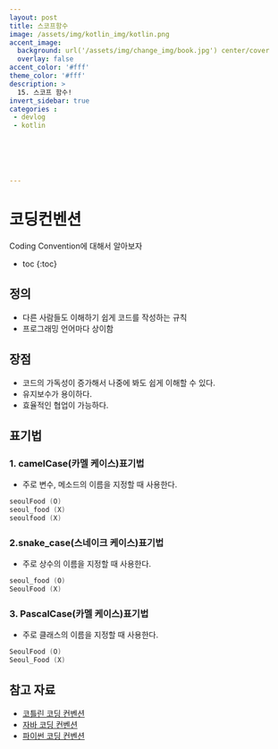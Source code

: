 ```yaml
---
layout: post
title: 스코프함수
image: /assets/img/kotlin_img/kotlin.png
accent_image: 
  background: url('/assets/img/change_img/book.jpg') center/cover
  overlay: false
accent_color: '#fff'
theme_color: '#fff'
description: >
  15. 스코프 함수!
invert_sidebar: true
categories :
 - devlog	
 - kotlin






---
```


# 코딩컨벤션

Coding Convention에 대해서 알아보자



* toc
{:toc}
## 정의

- 다른 사람들도 이해하기 쉽게 코드를 작성하는 규칙
- 프로그래밍 언어마다 상이함



## 장점

- 코드의 가독성이 증가해서 나중에 봐도 쉽게 이해할 수 있다.
- 유지보수가 용이하다.
- 효율적인 협업이 가능하다.



## 표기법

### 1. camelCase(카멜 케이스)표기법

- 주로 변수, 메소드의 이름을 지정할 때 사용한다.

```kotlin
seoulFood (O)
seoul_food (X)
seoulfood (X)
```

### 2.snake_case(스네이크 케이스)표기법

- 주로 상수의 이름을 지정할 때 사용한다.

```kotlin
seoul_food (O)
SeoulFood (X)
```

### 3. PascalCase(카멜 케이스)표기법

- 주로 클래스의 이름을 지정할 때 사용한다.

```kotlin
SeoulFood (O)
Seoul_Food (X)
```

## 참고 자료

- [코틀린 코딩 컨벤션](https://developer.android.com/kotlin/style-guide?hl=ko)
- [자바 코딩 컨벤션](https://www.oracle.com/technetwork/java/codeconventions-150003.pdf)
- [파이썬 코딩 컨벤션](https://peps.python.org/pep-0008/)

